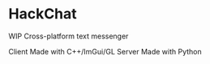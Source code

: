 # HackChat
WIP Cross-platform text messenger

Client Made with C++/ImGui/GL
Server Made with Python
